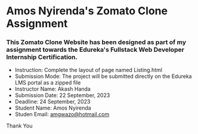 # Amos Nyirenda's Zomato Clone Assignment

### This Zomato Clone Website has been designed as part of my assignment towards the Edureka's Fullstack Web Developer Internship Certification.

* Instruction:      Complete the layout of page named Listing.html 
* Submission Mode:  The project will be submitted directly on the Edureka LMS portal as a zipped file
* Instructor Name:  Akash Handa
* Submission Date:  22 September, 2023
* Deadline:         24 September, 2023
* Student Name:     Amos Nyirenda
* Studen Email:     amgwazo@hotmail.com

Thank You